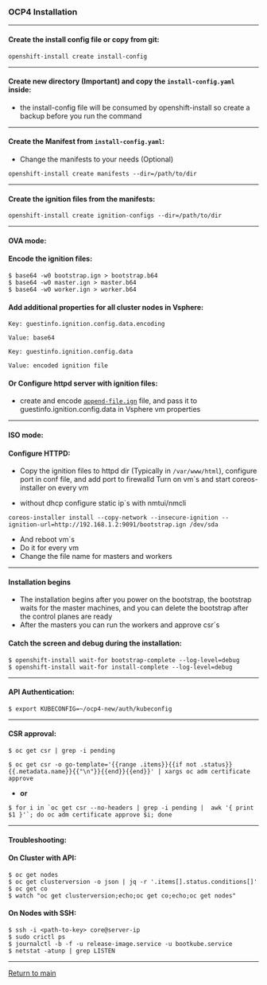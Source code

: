 ### OCP4 Installation
___
#### Create the install config file or copy from git:
```
openshift-install create install-config
```
___
#### Create new directory (Important) and copy the `install-config.yaml` inside:
- the install-config file will be consumed by openshift-install so create a backup before you run the command
___
#### Create the Manifest from `install-config.yaml`:
- Change the manifests to your needs (Optional)
```
openshift-install create manifests --dir=/path/to/dir
```
___
#### Create the ignition files from the manifests:
```
openshift-install create ignition-configs --dir=/path/to/dir
```
___
#### **OVA mode**:
#### Encode the ignition files:
```
$ base64 -w0 bootstrap.ign > bootstrap.b64 
$ base64 -w0 master.ign > master.b64 
$ base64 -w0 worker.ign > worker.b64 
```
#### Add additional properties for all cluster nodes in Vsphere:

`Key: guestinfo.ignition.config.data.encoding`

`Value: base64`

`Key: guestinfo.ignition.config.data`

`Value: encoded ignition file`

#### Or Configure httpd server with ignition files:
- create and encode [`append-file.ign`](./append-file.ign) file, and pass it to guestinfo.ignition.config.data in Vsphere vm properties
___
#### **ISO mode**:
#### Configure HTTPD:
- Copy the ignition files to httpd dir (Typically in `/var/www/html`), configure port in conf file, and add port to firewalld
Turn on vm`s and start coreos-installer on every vm
* without dhcp configure static ip`s with nmtui/nmcli
```
coreos-installer install --copy-network --insecure-ignition --ignition-url=http://192.168.1.2:9091/bootstrap.ign /dev/sda
```
- And reboot vm`s
- Do it for every vm 
- Change the file name for masters and workers
___
#### Installation begins
- The installation begins after you power on the bootstrap, the bootstrap waits for the master machines, and you can delete the bootstrap after the control planes are ready
- After the masters you can run the workers and approve csr`s
#### Catch the screen and debug during the installation:
```
$ openshift-install wait-for bootstrap-complete --log-level=debug
$ openshift-install wait-for install-complete --log-level=debug
```
___
#### API Authentication:
```
$ export KUBECONFIG=~/ocp4-new/auth/kubeconfig
```
___
#### CSR approval:
```
$ oc get csr | grep -i pending
```
```
$ oc get csr -o go-template='{{range .items}}{{if not .status}}{{.metadata.name}}{{"\n"}}{{end}}{{end}}' | xargs oc adm certificate approve
```
- **or** 
```
$ for i in `oc get csr --no-headers | grep -i pending |  awk '{ print $1 }'`; do oc adm certificate approve $i; done
```
___
#### **Troubleshooting**:
#### On Cluster with API:
```
$ oc get nodes
$ oc get clusterversion -o json | jq -r '.items[].status.conditions[]'
$ oc get co 
$ watch "oc get clusterversion;echo;oc get co;echo;oc get nodes"
```

#### On Nodes with SSH:
```
$ ssh -i <path-to-key> core@server-ip
$ sudo crictl ps
$ journalctl -b -f -u release-image.service -u bootkube.service
$ netstat -atunp | grep LISTEN
```
---
[Return to main](../README.md)